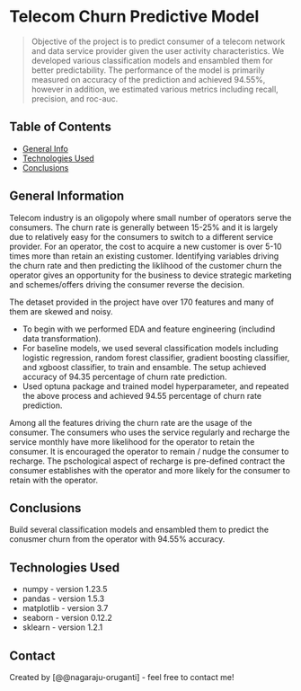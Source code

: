 # Telecom Churn Predictive Model

> Objective of the project is to predict consumer of a telecom network and data service provider given the user activity characteristics. We developed various classification models and ensambled them for better predictability. The performance of the model is primarily measured on accuracy of the prediction and achieved 94.55%, however in addition, we estimated various metrics including recall, precision, and roc-auc. 

## Table of Contents

- [General Info](#general-information)
- [Technologies Used](#technologies-used)
- [Conclusions](#conclusions)

<!-- You can include any other section that is pertinent to your problem -->

## General Information

Telecom industry is an oligopoly where small number of operators serve the consumers. The churn rate is generally between 15-25% and it is largely due to relatively easy for the consumers to switch to a different service provider. For an operator, the cost to acquire a new customer is over 5-10 times more than retain an existing customer. Identifying variables driving the churn rate and then predicting the liklihood of the customer churn the operator gives an opportunity for the business to device strategic marketing and schemes/offers driving the consumer reverse the decision. 

The detaset provided in the project have over 170 features and many of them are skewed and noisy. 
- To begin with we performed EDA and feature engineering (includind data transformation).
- For baseline models, we used several classification models including logistic regression, random forest classifier, gradient boosting classifier, and xgboost classifier, to train and ensamble. The setup achieved accuracy of 94.35 percentage of churn rate prediction.
- Used optuna package and trained model hyperparameter, and repeated the above process and achieved 94.55 percentage of churn rate prediction.

Among all the features driving the churn rate are the usage of the consumer. The consumers who uses the service regularly and recharge the service monthly have more likelihood for the operator to retain the consumer. It is encouraged the operator to remain / nudge the consumer to recharge. The pschological aspect of recharge is pre-defined contract the consumer establishes with the operator and more likely for the consumer to retain with the operator.

<!-- You don't have to answer all the questions - just the ones relevant to your project. -->

## Conclusions

Build several classification models and ensambled them to predict the conusmer churn from the operator with 94.55% accuracy.

<!-- You don't have to answer all the questions - just the ones relevant to your project. -->

## Technologies Used

- numpy - version 1.23.5
- pandas - version 1.5.3
- matplotlib - version 3.7
- seaborn - version 0.12.2
- sklearn - version 1.2.1

<!-- As the libraries versions keep on changing, it is recommended to mention the version of library used in this project -->

## Contact

Created by [@@nagaraju-oruganti] - feel free to contact me!

<!-- Optional -->
<!-- ## License -->
<!-- This project is open source and available under the [... License](). -->

<!-- You don't have to include all sections - just the one's relevant to your project -->
